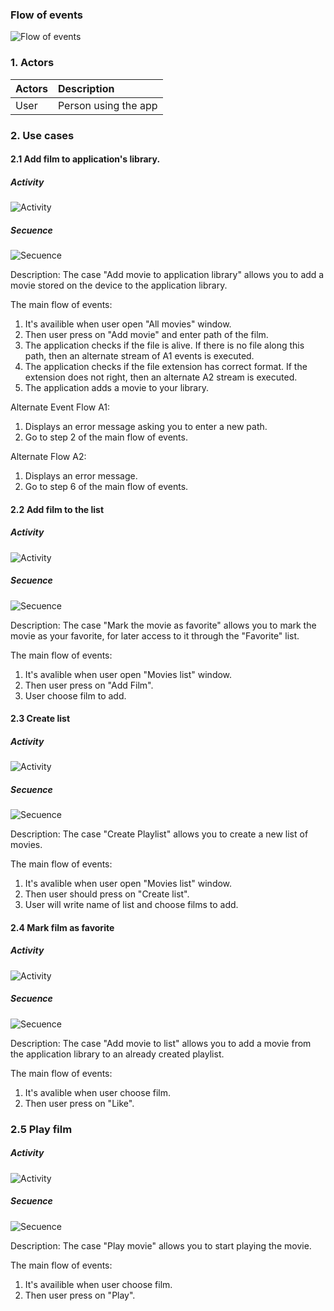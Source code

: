 ### Flow of events

![Flow of events](https://github.com/ussnik209/FilmManager/blob/master/Diagrams/use%20case.png)

### 1. Actors

| Actors | Description |
|:--|:--|
| User | Person using the app |

### 2. Use cases
#### 2.1 Add film to application's library.
##### Activity
![Activity](https://github.com/ussnik209/FilmManager/blob/master/Diagrams/Activity/Add%20film%20to%20application's%20library.png)
##### Secuence
![Secuence](https://github.com/ussnik209/FilmManager/blob/master/Diagrams/Secuence%20diagrams/Add%20film%20to%20application's%20library%20secuence%20diagram.png)

Description: The case "Add movie to application library" allows you to add a movie stored on the device to the application library.

The main flow of events:
1. It's availible when user open "All movies" window.
2. Then user press on "Add movie" and enter path of the film.
3. The application checks if the file is alive. If there is no file along this path, then an alternate stream of A1 events is executed.
4. The application checks if the file extension has correct format. If the extension does not right, then an alternate A2 stream is executed.
5. The application adds a movie to your library.

Alternate Event Flow A1:
1. Displays an error message asking you to enter a new path.
2. Go to step 2 of the main flow of events.

Alternate Flow A2:
1. Displays an error message.
2. Go to step 6 of the main flow of events.

#### 2.2 Add film to the list
##### Activity
![Activity](https://github.com/ussnik209/FilmManager/blob/master/Diagrams/Activity/Add%20film%20to%20the%20list.png)
##### Secuence
![Secuence](https://github.com/ussnik209/FilmManager/blob/master/Diagrams/Secuence%20diagrams/Add%20film%20to%20the%20list%20secuence%20diagram.png)

Description: The case "Mark the movie as favorite" allows you to mark the movie as your favorite, for later access to it through the "Favorite" list.

The main flow of events:
1. It's avalible when user open "Movies list" window.
2. Then user press on "Add Film".
3. User choose film to add.
#### 2.3 Create list
##### Activity
![Activity](https://github.com/ussnik209/FilmManager/blob/master/Diagrams/Activity/Create%20list.png)
##### Secuence
![Secuence](https://github.com/ussnik209/FilmManager/blob/master/Diagrams/Secuence%20diagrams/Create%20list%20sequence%20diagam.png)

Description: The case "Create Playlist" allows you to create a new list of movies.

The main flow of events:
1. It's avalible when user open "Movies list" window.
2. Then user should press on "Create list".
3. User will write name of list and choose films to add.
#### 2.4 Mark film as favorite
##### Activity
![Activity](https://github.com/ussnik209/FilmManager/blob/master/Diagrams/Activity/Mark%20film%20as%20favorite.png)
##### Secuence
![Secuence](https://github.com/ussnik209/FilmManager/blob/master/Diagrams/Secuence%20diagrams/Mark%20film%20as%20favorite%20sequence%20diagram.png)

Description: The case "Add movie to list" allows you to add a movie from the application library to an already created playlist.

The main flow of events:
1. It's avalible when user choose film.
2. Then user press on "Like".
### 2.5 Play film
##### Activity
![Activity](https://github.com/ussnik209/FilmManager/blob/master/Diagrams/Activity/Play%20film.png)
##### Secuence
![Secuence](https://github.com/ussnik209/FilmManager/blob/master/Diagrams/Secuence%20diagrams/Play%20film%20secuence%20diagram.png)

Description: The case "Play movie" allows you to start playing the movie.

The main flow of events:
1. It's availible when user choose film.
2. Then user press on "Play".
